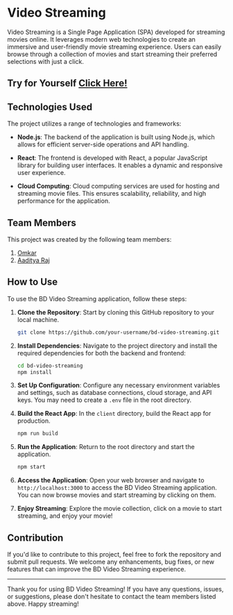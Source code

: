 # Video Streaming

Video Streaming is a Single Page Application (SPA) developed for streaming movies online. It leverages modern web technologies to create an immersive and user-friendly movie streaming experience. Users can easily browse through a collection of movies and start streaming their preferred selections with just a click.

## Try for Yourself [Click Here!](https://videostream-i6ramtxev-omkaarr1s-projects.vercel.app/)

## Technologies Used

The project utilizes a range of technologies and frameworks:

- **Node.js**: The backend of the application is built using Node.js, which allows for efficient server-side operations and API handling.

- **React**: The frontend is developed with React, a popular JavaScript library for building user interfaces. It enables a dynamic and responsive user experience.

- **Cloud Computing**: Cloud computing services are used for hosting and streaming movie files. This ensures scalability, reliability, and high performance for the application.

## Team Members

This project was created by the following team members:

1. [Omkar](https://github.com/Omkaarr1) 
2. [Aaditya Raj](https://github.com/aadi-69)

## How to Use

To use the BD Video Streaming application, follow these steps:

1. **Clone the Repository**: Start by cloning this GitHub repository to your local machine.

   ```bash
   git clone https://github.com/your-username/bd-video-streaming.git
   ```

2. **Install Dependencies**: Navigate to the project directory and install the required dependencies for both the backend and frontend:

   ```bash
   cd bd-video-streaming
   npm install
   ```

3. **Set Up Configuration**: Configure any necessary environment variables and settings, such as database connections, cloud storage, and API keys. You may need to create a `.env` file in the root directory.

4. **Build the React App**: In the `client` directory, build the React app for production.

   ```bash
   npm run build
   ```

5. **Run the Application**: Return to the root directory and start the application.

   ```bash
   npm start
   ```

6. **Access the Application**: Open your web browser and navigate to `http://localhost:3000` to access the BD Video Streaming application. You can now browse movies and start streaming by clicking on them.

7. **Enjoy Streaming**: Explore the movie collection, click on a movie to start streaming, and enjoy your movie!

## Contribution

If you'd like to contribute to this project, feel free to fork the repository and submit pull requests. We welcome any enhancements, bug fixes, or new features that can improve the BD Video Streaming experience.

---

Thank you for using BD Video Streaming! If you have any questions, issues, or suggestions, please don't hesitate to contact the team members listed above. Happy streaming!
